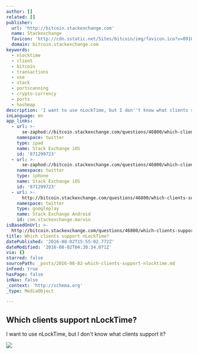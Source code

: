 ```yaml
---
author: []
related: []
publisher:
  url: 'http://bitcoin.stackexchange.com'
  name: Stackexchange
  favicon: 'http://cdn.sstatic.net/Sites/bitcoin/img/favicon.ico?v=0910168c5c65'
  domain: bitcoin.stackexchange.com
keywords:
  - nlocktime
  - client
  - bitcoin
  - transactions
  - use
  - stack
  - portscanning
  - crypto-currency
  - ports
  - hashmap
description: 'I want to use nLockTime, but I don''t know what clients support it?'
inLanguage: en
app_links:
  - url: >-
      se-zaphod://bitcoin.stackexchange.com/questions/46800/which-clients-support-nlocktime
    namespace: twitter
    type: ipad
    name: Stack Exchange iOS
    id: '871299723'
  - url: >-
      se-zaphod://bitcoin.stackexchange.com/questions/46800/which-clients-support-nlocktime
    namespace: twitter
    type: iphone
    name: Stack Exchange iOS
    id: '871299723'
  - url: >-
      http://bitcoin.stackexchange.com/questions/46800/which-clients-support-nlocktime
    namespace: twitter
    type: googleplay
    name: Stack Exchange Android
    id: com.stackexchange.marvin
isBasedOnUrl: >-
  http://bitcoin.stackexchange.com/questions/46800/which-clients-support-nlocktime
title: Which clients support nLockTime?
datePublished: '2016-08-02T15:55:02.772Z'
dateModified: '2016-08-02T04:38:34.071Z'
via: {}
starred: false
sourcePath: _posts/2016-08-02-which-clients-support-nlocktime.md
inFeed: true
hasPage: false
inNav: false
_context: 'http://schema.org'
_type: MediaObject

---
```

<article style=""><h1>Which clients support nLockTime?</h1><p>I want to use nLockTime, but I don't know what clients support it?</p><img src="http://cdn.sstatic.net/Sites/bitcoin/img/apple-touch-icon.png?v=a43e5a337e6b&amp;a" /></article>